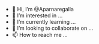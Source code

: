 - 👋 Hi, I’m @Aparnaregalla
- 👀 I’m interested in ...
- 🌱 I’m currently learning ...
- 💞️ I’m looking to collaborate on ...
- 📫 How to reach me ...

<!---
Aparnaregalla/Aparnaregalla is a ✨ special ✨ repository because its `README.md` (this file) appears on your GitHub profile.
You can click the Preview link to take a look at your changes.
--->
